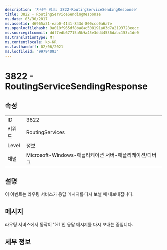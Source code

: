 ```yaml
---
description: '자세한 정보: 3822-RoutingServiceSendingResponse'
title: 3822 - RoutingServiceSendingResponse
ms.date: 03/30/2017
ms.assetid: 46965a31-eab0-4141-843d-800ccc0a6a7e
ms.openlocfilehash: 9a010f965df8ba8ac508191a03d7a2193728eecc
ms.sourcegitcommit: ddf7edb67715a5b9a45e3dd44536dabc153c1de0
ms.translationtype: MT
ms.contentlocale: ko-KR
ms.lasthandoff: 02/06/2021
ms.locfileid: "99794093"
---
```

# <a name="3822---routingservicesendingresponse"></a>3822 - RoutingServiceSendingResponse

## <a name="properties"></a>속성  
  
|||  
|-|-|  
|ID|3822|  
|키워드|RoutingServices|  
|Level|정보|  
|채널|Microsoft-Windows-애플리케이션 서버-애플리케이션/디버그|  
  
## <a name="description"></a>설명  

 이 이벤트는 라우팅 서비스가 응답 메시지를 다시 보낼 때 내보내집니다.  
  
## <a name="message"></a>메시지  

 라우팅 서비스에서 동작이 '%1'인 응답 메시지를 다시 보내는 중입니다.  
  
## <a name="details"></a>세부 정보
